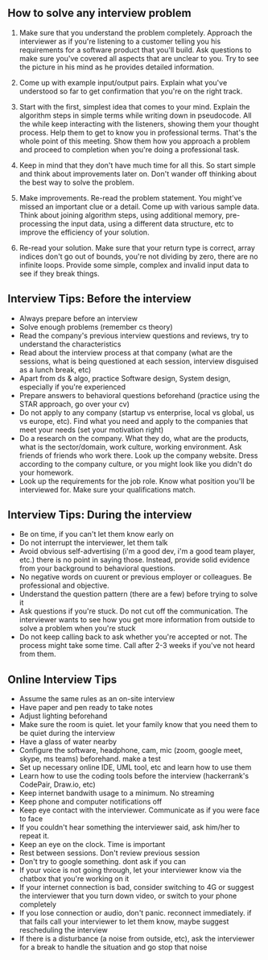 ## How to solve any interview problem

1. Make sure that you understand the problem completely. 
Approach the interviewer as if you're listening to a customer telling you his requirements for a software product that you'll build.
Ask questions to make sure you've covered all aspects that are unclear to you.
Try to see the picture in his mind as he provides detailed information.

2. Come up with example input/output pairs. Explain what you've understood so far to get confirmation that you're on the right track.

3. Start with the first, simplest idea that comes to your mind. Explain the algorithm steps in simple terms while writing down in pseudocode. All the while keep interacting with the listeners, showing them your thought process. Help them to get to know you in professional terms. That's the whole point of this meeting.
Show them how you approach a problem and proceed to completion when you're doing a professional task.

4. Keep in mind that they don't have much time for all this. So start simple and think about improvements later on. Don't wander off thinking about the best way to solve the problem.

5. Make improvements. Re-read the problem statement. You might've missed an important clue or a detail. Come up with various sample data. Think about joining algorithm steps, using additional memory, pre-processing the input data, using a different data structure, etc to improve the efficiency of your solution.

6. Re-read your solution. Make sure that your return type is correct, array indices don't go out of bounds, you're not dividing by zero, there are no infinite loops. 
Provide some simple, complex and invalid input data to see if they break things.


## Interview Tips: Before the interview

* Always prepare before an interview
* Solve enough problems (remember cs theory)
* Read the company's previous interview questions and reviews, try to understand the characteristics
* Read about the interview process at that company (what are the sessions, what is being questioned at each session, interview disguised as a lunch break, etc)
* Apart from ds & algo, practice Software design, System design, especially if you're experienced
* Prepare answers to behavioral questions beforehand (practice using the STAR approach, go over your cv)
* Do not apply to any company (startup vs enterprise, local vs global, us vs europe, etc). Find what you need and apply to the companies that meet your needs (set your motivation right)
* Do a research on the company. What they do, what are the products, what is the sector/domain, work culture, working environment. Ask friends of friends who work there. Look up the company website. Dress according to the company culture, or you might look like you didn't do your homework.
* Look up the requirements for the job role. Know what position you'll be interviewed for. Make sure your qualifications match.


## Interview Tips: During the interview

* Be on time, if you can't let them know early on
* Do not interrupt the interviewer, let them talk
* Avoid obvious self-advertising (i'm a good dev, i'm a good team player, etc.)  there is no point in saying those. Instead, provide solid evidence from your background to behavioral questions.
* No negative words on cuurent or previous employer or colleagues. Be professional and objective.
* Understand the question pattern (there are a few) before trying to solve it
* Ask questions if you're stuck. Do not cut off the communication. The interviewer wants to see how you get more information from outside to solve a problem when you're stuck
* Do not keep calling back to ask whether you're accepted or not. The process might take some time. Call after 2-3 weeks if you've not heard from them.


## Online Interview Tips

* Assume the same rules as an on-site interview
* Have paper and pen ready to take notes
* Adjust lighting beforehand
* Make sure the room is quiet. let your family know that you need them to be quiet during the interview
* Have a glass of water nearby
* Configure the software, headphone, cam, mic (zoom, google meet, skype, ms teams) beforehand. make a test
* Set up necessary online IDE, UML tool, etc and learn how to use them
* Learn how to use the coding tools before the interview (hackerrank's CodePair, Draw.io, etc)
* Keep internet bandwith usage to a minimum. No streaming
* Keep phone and computer notifications off
* Keep eye contact with the interviewer. Communicate as if you were face to face
* If you couldn't hear something the interviewer said, ask him/her to repeat it. 
* Keep an eye on the clock. Time is important
* Rest between sessions. Don't review previous session
* Don't try to google something. dont ask if you can
* If your voice is not going through, let your interviewer know via the chatbox that you're working on it
* If your internet connection is bad, consider switching to 4G or suggest the interviewer that you turn down video, or switch to your phone completely
* If you lose connection or audio, don't panic. reconnect immediately. if that fails call your interviewer to let them know, maybe suggest rescheduling the interview
* If there is a disturbance (a noise from outside, etc), ask the interviewer for a break to handle the situation and go stop that noise